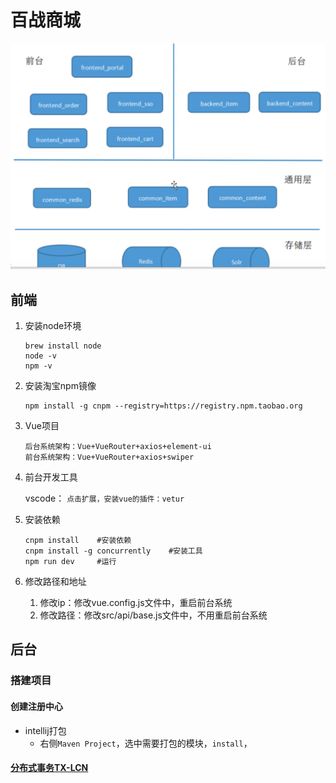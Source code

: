 # 百战商城

![](./images/1.png)

## 前端

1. 安装node环境
	
	```
	brew install node
	node -v
	npm -v
	```
2. 安装淘宝npm镜像
	
	```
	npm install -g cnpm --registry=https://registry.npm.taobao.org
	```
3. Vue项目
	
	```
	后台系统架构：Vue+VueRouter+axios+element-ui
	前台系统架构：Vue+VueRouter+axios+swiper
	```
4. 前台开发工具
	
	vscode：
		```
		点击扩展，安装vue的插件：vetur
		```
5. 安装依赖		

	```
	cnpm install	#安装依赖
	cnpm install -g concurrently	#安装工具
	npm run dev 	#运行
	```
6. 修改路径和地址
	1. 修改ip：修改vue.config.js文件中，重启前台系统
	2. 修改路径：修改src/api/base.js文件中，不用重启前台系统

## 后台

### 搭建项目
#### 创建注册中心

* intellij打包
	* 右侧`Maven Project`，选中需要打包的模块，`install`，

#### [分布式事务TX-LCN](分布式事务管理器.md)

